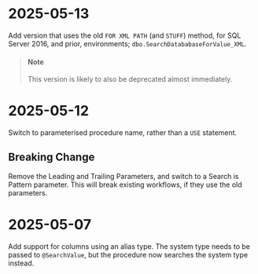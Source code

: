 # 2025-05-13
Add version that uses the old `FOR XML PATH` (and `STUFF`) method, for SQL Server 2016, and prior, environments; `dbo.SearchDatababaseForValue_XML`.
> #### Note
> This version is likely to also be deprecated almost immediately.

# 2025-05-12 
Switch to parameterised procedure name, rather than a `USE` statement.

## Breaking Change
Remove the Leading and Trailing Parameters, and switch to a Search is Pattern parameter. This will break existing workflows, if they use the old parameters.

# 2025-05-07
Add support for columns using an alias type. The system type needs to be passed to `@SearchValue`, but the procedure now searches the system type instead.